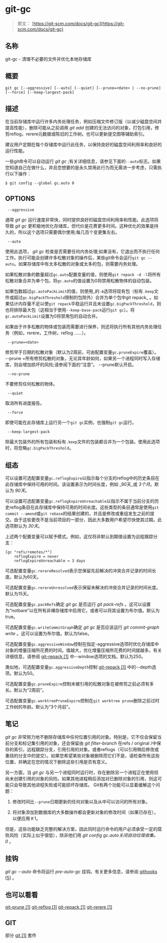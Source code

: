 # git-gc

> 原文： [https://git-scm.com/docs/git-gc](https://git-scm.com/docs/git-gc)

## 名称

git-gc - 清理不必要的文件并优化本地存储库

## 概要

```
git gc [--aggressive] [--auto] [--quiet] [--prune=<date> | --no-prune] [--force] [--keep-largest-pack]
```

## 描述

在当前存储库中运行许多内务处理任务，例如压缩文件修订版（以减少磁盘空间并提高性能），删除可能从之前调用 _git add_ 创建的无法访问的对象，打包引用，修剪reflog，rerere元数据或陈旧的工作树。也可以更新提交图等辅助索引。

建议用户定期在每个存储库中运行此任务，以保持良好的磁盘空间利用率和良好的运行性能。

一些git命令可以自动运行 _git gc_ ;有关详细信息，请参见下面的`--auto`标志。如果您知道自己在做什么，并且您想要的是永久禁用此行为而无需进一步考虑，只需执行以下操作：

```
$ git config --global gc.auto 0
```

## OPTIONS

```
 --aggressive 
```

通常 _git gc_ 运行速度非常快，同时提供良好的磁盘空间利用率和性能。此选项将导致 _git gc_ 更积极地优化存储库，但代价是花费更多时间。这种优化的效果是持久的，所以这个选项只需要偶尔使用;每几百个变更集左右。

```
 --auto 
```

使用此选项， _git gc_ 检查是否需要任何内务处理;如果没有，它退出而不执行任何工作。执行可能会创建许多松散对象的操作后，某些git命令会运行`git gc --auto`。如果存储库中有太多松散的对象或太多的包，则需要内务处理。

如果松散对象的数量超过`gc.auto`配置变量的值，则使用`git repack -d -l`将所有松散对象合并为单个包。将`gc.auto`的值设置为0将禁用松散物体的自动包装。

如果包数超过`gc.autoPackLimit`的值，则使用_的`-A`选项将现有包（标有`.keep`文件或超过`gc.bigPackThreshold`限制的包除外）合并为单个包中git repack_ 。如果估计内存量不足以使`git repack`平稳运行并且未设置`gc.bigPackThreshold`，则也将排除最大包（这相当于使用`--keep-base-pack`运行`git gc`）。将`gc.autoPackLimit`设置为0将禁用包的自动合并。

如果由于许多松散的物体或包装而需要进行保养，则还将执行所有其他内务处理任务（例如，rerere，工作树，reflog ......）。

```
 --prune=<date> 
```

修剪早于日期的松散对象（默认为2周前，可由配置变量`gc.pruneExpire`覆盖）。 --prune =所有修剪松散的对象，无论其年龄如何，如果另一个进程同时写入存储库，则会增加损坏的风险;请参阅下面的“注意”。 --prune默认开启。

```
 --no-prune 
```

不要修剪任何松散的物体。

```
 --quiet 
```

取消所有进度报告。

```
 --force 
```

即使可能在此存储库上运行另一个`git gc`实例，也强制`git gc`运行。

```
 --keep-largest-pack 
```

除最大包装外的所有包装和标有`.keep`文件的包装都合并为一个包装。使用此选项时，将忽略`gc.bigPackThreshold`。

## 组态

可以设置可选配置变量`gc.reflogExpire`以指示每个分支的reflog中的历史条目在此存储库中保持可用的时间。该设置表示为时间长度，例如 _90天_或 _3个月_。默认为 _90天_。

可以设置可选配置变量`gc.reflogExpireUnreachable`以指示不属于当前分支的历史reflog条目在此存储库中保持可用的时间长度。这些类型的条目通常是使用`git commit --amend`或`git rebase`的结果创建的，并且是修改或重组发生之前的提交。由于这些更改不是当前项目的一部分，因此大多数用户希望尽快使其过期。此选项默认为 _30天_。

上述两个配置变量可以赋予模式。例如，这仅将非默认到期值设置为远程跟踪分支：

```
[gc "refs/remotes/*"]
	reflogExpire = never
	reflogExpireUnreachable = 3 days
```

可选配置变量`gc.rerereResolved`表示您保留先前解决的冲突合并记录的时间长度。默认为60天。

可选配置变量`gc.rerereUnresolved`表示保留未解决的冲突合并记录的时间长度。默认为15天。

可选配置变量`gc.packRefs`确定 _git gc_ 是否运行 _git pack-refs_ 。这可以设置为“notbare”以在所有非裸存储库中启用它，或者可以将其设置为布尔值。默认为true。

可选配置变量`gc.writeCommitGraph`确定 _git gc_ 是否应该运行 _git commit-graph write_ 。这可以设置为布尔值。默认为false。

可选配置变量`gc.aggressiveWindow`控制在指定-aggressive选项时优化存储库中对象的增量压缩所花费的时间。值越大，优化增量压缩所花费的时间就越多。有关详细信息，请参阅 [git-repack [1]](https://git-scm.com/docs/git-repack) 中--window选项的文档。默认为250。

类似地，可选配置变量`gc.aggressiveDepth`控制 [git-repack [1]](https://git-scm.com/docs/git-repack) 中的--depth选项。默认为50。

可选配置变量`gc.pruneExpire`控制未被引用的松散对象在被修剪之前必须有多长。默认为“2周前”。

可选配置变量`gc.worktreePruneExpire`控制在`git worktree prune`删除之前过时工作树的年龄。默认为“3个月前”。

## 笔记

_git gc_ 非常努力地不删除存储库中任何位置引用的对象。特别是，它不仅会保留当前分支和标记集引用的对象，还会保留由 _git filter-branch_ 在refs / original /中保存的索引，远程跟踪分支，引用引用的对象。或者reflogs（可以引用稍后修改或重绕的分支中的提交）。如果您希望某些对象被删除而它们不是，请检查所有这些位置，并确定在您的情况下删除这些引用是否有意义。

另一方面，当 _git gc_ 与另一个进程同时运行时，存在删除另一个进程正在使用但尚未创建引用的对象的风险。如果其他进程稍后添加对已删除对象的引用，则这可能只会导致其他进程失败或可能损坏存储库。 Git有两个功能可以显着缓解这个问题：

1.  修改时间比`--prune`日期更新的任何对象以及从中可以访问的所有对象。

2.  将对象添加到数据库的大多数操作都会更新对象的修改时间（如果已存在），以便应用＃1。

但是，这些功能缺乏完整的解决方案，因此同时运行命令的用户必须承受一定的腐败风险（实际上似乎很低），除非他们用 _git config gc.auto关闭自动垃圾收集。 0_ 。

## 挂钩

_git gc --auto_ 命令将运行 _pre-auto-gc_ 挂钩。有关更多信息，请参阅 [githooks [5]](https://git-scm.com/docs/githooks) 。

## 也可以看看

[git-prune [1]](https://git-scm.com/docs/git-prune) [git-reflog [1]](https://git-scm.com/docs/git-reflog) [git-repack [1]](https://git-scm.com/docs/git-repack) [git-rerere [1]](https://git-scm.com/docs/git-rerere)

## GIT

部分 [git [1]](https://git-scm.com/docs/git) 套件